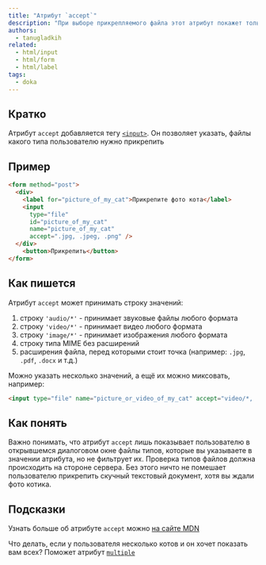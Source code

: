 ```yaml
---
title: "Атрибут `accept`"
description: "При выборе прикрепляемого файла этот атрибут покажет только разрешенные типы"
authors:
  - tanugladkih
related:
  - html/input
  - html/form
  - html/label
tags:
  - doka
---
```


## Кратко

Атрибут `accept` добавляется тегу [`<input>`](/html/input). Он позволяет указать, файлы какого типа пользователю нужно прикрепить

## Пример

```html
<form method="post">
  <div>
    <label for="picture_of_my_cat">Прикрепите фото кота</label>
    <input
      type="file"
      id="picture_of_my_cat"
      name="picture_of_my_cat"
      accept=".jpg, .jpeg, .png" />
  </div>
    <button>Прикрепить</button>
</form>
```

## Как пишется

Атрибут `accept` может принимать строку значений:

1. строку `'audio/*'` - принимает звуковые файлы любого формата
2. строку `'video/*'` - принимает видео любого формата
3. строку `'image/*'` - принимает изображения любого формата
4. строку типа MIME без расширений
5. расширения файла, перед которыми стоит точка (например: `.jpg`, `.pdf`, `.docx` и т.д.)

Можно указать несколько значений, а ещё их можно миксовать, например:

```html
<input type="file" name="picture_or_video_of_my_cat" accept="video/*, .jpg, .jpeg, .png" />
```

## Как понять

Важно понимать, что атрибут `accept` лишь показывает пользователю в открывшемся диалоговом окне файлы типов, которые вы указываете в значении атрибута, но не фильтрует их. Проверка типов файлов должна происходить на стороне сервера. Без этого ничто не помешает пользователю прикрепить скучный текстовый документ, хотя вы ждали фото котика.

## Подсказки

Узнать больше об атрибуте `accept` можно [на сайте MDN](https://developer.mozilla.org/en-US/docs/Web/HTML/Attributes/accept)

Что делать, если у пользователя несколько котов и он хочет показать вам всех? Поможет атрибут [`multiple`](/html/multiple)


